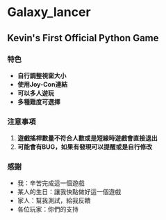 # Galaxy_lancer
## Kevin's First Official Python Game

### 特色
- **自行調整視窗大小**
- **使用Joy-Con連結**
- **可以多人遊玩**
- **多種難度可選擇**

### 注意事項
1. **遊戲搖桿數量不符合人數或是短線時遊戲會直接退出**
2. **可能會有BUG，如果有發現可以提醒或是自行修改**

### 感謝
- 我：辛苦完成這一個遊戲
- 某人的生日：讓我快點做好這一個遊戲
- 家人：幫我測試，給我反饋
- 各位玩家：你們的支持


